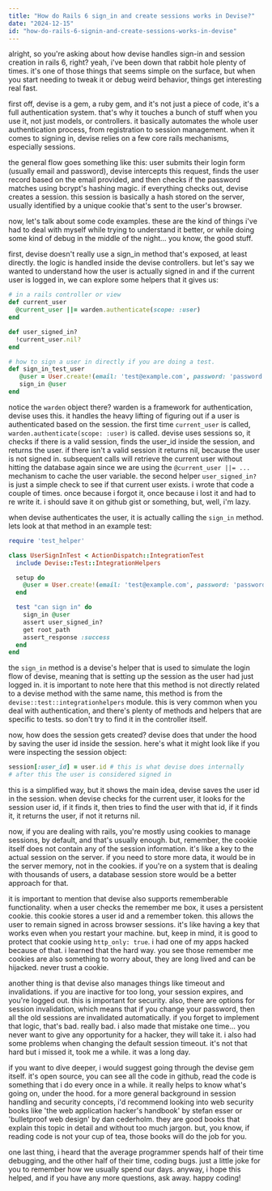 ```yaml
---
title: "How do Rails 6 sign_in and create sessions works in Devise?"
date: "2024-12-15"
id: "how-do-rails-6-signin-and-create-sessions-works-in-devise"
---
```


alright, so you're asking about how devise handles sign-in and session creation in rails 6, right? yeah, i've been down that rabbit hole plenty of times. it's one of those things that seems simple on the surface, but when you start needing to tweak it or debug weird behavior, things get interesting real fast.

first off, devise is a gem, a ruby gem, and it's not just a piece of code, it's a full authentication system. that's why it touches a bunch of stuff when you use it, not just models, or controllers. it basically automates the whole user authentication process, from registration to session management. when it comes to signing in, devise relies on a few core rails mechanisms, especially sessions.

the general flow goes something like this: user submits their login form (usually email and password), devise intercepts this request, finds the user record based on the email provided, and then checks if the password matches using bcrypt's hashing magic. if everything checks out, devise creates a session. this session is basically a hash stored on the server, usually identified by a unique cookie that's sent to the user's browser.

now, let's talk about some code examples. these are the kind of things i've had to deal with myself while trying to understand it better, or while doing some kind of debug in the middle of the night... you know, the good stuff.

first, devise doesn't really use a sign_in method that's exposed, at least directly. the logic is handled inside the devise controllers. but let's say we wanted to understand how the user is actually signed in and if the current user is logged in, we can explore some helpers that it gives us:

```ruby
# in a rails controller or view
def current_user
  @current_user ||= warden.authenticate(scope: :user)
end

def user_signed_in?
  !current_user.nil?
end

# how to sign a user in directly if you are doing a test.
def sign_in_test_user
   @user = User.create!(email: 'test@example.com', password: 'password', password_confirmation: 'password')
   sign_in @user
end
```

notice the `warden` object there? warden is a framework for authentication, devise uses this. it handles the heavy lifting of figuring out if a user is authenticated based on the session. the first time `current_user` is called, `warden.authenticate(scope: :user)` is called. devise uses sessions so, it checks if there is a valid session, finds the user_id inside the session, and returns the user. if there isn't a valid session it returns nil, because the user is not signed in. subsequent calls will retrieve the current user without hitting the database again since we are using the `@current_user ||= ...` mechanism to cache the user variable. the second helper `user_signed_in?` is just a simple check to see if that current user exists. i wrote that code a couple of times. once because i forgot it, once because i lost it and had to re write it. i should save it on github gist or something, but, well, i'm lazy.

when devise authenticates the user, it is actually calling the `sign_in` method. lets look at that method in an example test:

```ruby
require 'test_helper'

class UserSignInTest < ActionDispatch::IntegrationTest
  include Devise::Test::IntegrationHelpers

  setup do
    @user = User.create!(email: 'test@example.com', password: 'password', password_confirmation: 'password')
  end

  test "can sign in" do
    sign_in @user
    assert user_signed_in?
    get root_path
    assert_response :success
  end
end
```
the `sign_in` method is a devise's helper that is used to simulate the login flow of devise, meaning that is setting up the session as the user had just logged in. it is important to note here that this method is not directly related to a devise method with the same name, this method is from the `devise::test::integrationhelpers` module. this is very common when you deal with authentication, and there's plenty of methods and helpers that are specific to tests. so don't try to find it in the controller itself.

now, how does the session gets created? devise does that under the hood by saving the user id inside the session. here's what it might look like if you were inspecting the session object:

```ruby
session[:user_id] = user.id # this is what devise does internally
# after this the user is considered signed in
```
this is a simplified way, but it shows the main idea, devise saves the user id in the session. when devise checks for the current user, it looks for the session user id, if it finds it, then tries to find the user with that id, if it finds it, it returns the user, if not it returns nil.

now, if you are dealing with rails, you're mostly using cookies to manage sessions, by default, and that's usually enough. but, remember, the cookie itself does not contain any of the session information. it's like a key to the actual session on the server. if you need to store more data, it would be in the server memory, not in the cookies. if you're on a system that is dealing with thousands of users, a database session store would be a better approach for that.

it is important to mention that devise also supports rememberable functionality. when a user checks the remember me box, it uses a persistent cookie. this cookie stores a user id and a remember token. this allows the user to remain signed in across browser sessions. it's like having a key that works even when you restart your machine. but, keep in mind, it is good to protect that cookie using `http_only: true`. i had one of my apps hacked because of that. i learned that the hard way. you see those remember me cookies are also something to worry about, they are long lived and can be hijacked. never trust a cookie.

another thing is that devise also manages things like timeout and invalidations. if you are inactive for too long, your session expires, and you're logged out. this is important for security. also, there are options for session invalidation, which means that if you change your password, then all the old sessions are invalidated automatically. if you forget to implement that logic, that's bad. really bad. i also made that mistake one time... you never want to give any opportunity for a hacker, they will take it. i also had some problems when changing the default session timeout. it's not that hard but i missed it, took me a while. it was a long day.

if you want to dive deeper, i would suggest going through the devise gem itself. it's open source, you can see all the code in github, read the code is something that i do every once in a while. it really helps to know what's going on, under the hood. for a more general background in session handling and security concepts, i'd recommend looking into web security books like 'the web application hacker's handbook' by stefan esser or 'bulletproof web design' by dan cederholm. they are good books that explain this topic in detail and without too much jargon. but, you know, if reading code is not your cup of tea, those books will do the job for you.

one last thing, i heard that the average programmer spends half of their time debugging, and the other half of their time, coding bugs. just a little joke for you to remember how we usually spend our days. anyway, i hope this helped, and if you have any more questions, ask away. happy coding!
